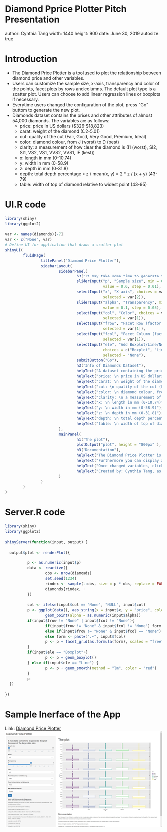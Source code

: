 Diamond Pprice Plotter Pitch Presentation
========================================================
author: Cynthia Tang 
width: 1440
height: 900
date: June 30, 2019
autosize: true

Introduction
========================================================

* The Diamond Price Plotter is a tool used to plot the relationship between diamond price and
other variables.  
* Users can customize the sample size, x-axis, transparency and color of the points, 
facet plots by rows and columns. The default plot type is a scatter plot. Users can
choose to add linear regression lines or boxplots if necessary.   
* Everytime users changed the configuration of the plot, press "Go" buttom to generate the new plot.  
* Diamonds dataset contains the prices and other attributes of almost 54,000 diamonds. The variables are as follows: 
  + price: price in US dollars (\$326-\$18,823)  
  + carat: weight of the diamond (0.2-5.01)  
  + cut: quality of the cut (Fair, Good, Very Good, Premium, Ideal)  
  + color: diamond colour, from J (worst) to D (best)  
  + clarity: a measurement of how clear the diamond is (I1 (worst), SI2, SI1, VS2, VS1, VVS2, VVS1, IF (best))  
  + x: length in mm (0-10.74)  
  + y: width in mm (0-58.9)  
  + z: depth in mm (0-31.8)  
  + depth: total depth percentage = z / mean(x, y) = 2 * z / (x + y) (43-79)  
  + table: width of top of diamond relative to widest point (43-95) 

UI.R code
========================================================


```r
library(shiny)
library(ggplot2)

var <- names(diamonds)[-7]
var <- c("None", var)
# Define UI for application that draws a scatter plot
shinyUI(
        fluidPage(
                titlePanel("Diamond Price Plotter"),
                sidebarLayout(
                        sidebarPanel(
                                h3("It may take some time to generate the plot because of the large data size."),
                                sliderInput("p", "Sample size", min = 0.6, max = 0.8,
                                            value = 0.6, step = 0.01),
                                selectInput("x", "X-axis", choices = var, 
                                            selected = var[2]),
                                sliderInput("alpha", "Transparency", min = 0, max = 1, 
                                            value = 0.1, step = 0.05),
                                selectInput("col", "Color", choices = var, 
                                            selected = var[1]),
                                selectInput("frow", "Facet Row (factor variables only)", choices = var[c(1, 3:5)], 
                                            selected = var[1]),
                                selectInput("fcol", "Facet Column (factor variables only)", choices = var[c(1, 3:5)], 
                                            selected = var[1]),
                                selectInput("ele", "Add Boxplot/Line/None", 
                                            choices = c("Boxplot", "Line", "None"),
                                            selected = "None"),
                                submitButton("Go"),
                                h3("Info of Diamonds Dataset"),
                                helpText("A dataset containing the prices and other attributes of almost 54,000 diamonds. The variables are as follows:"),
                                helpText("price: \n price in US dollars ($326-$18,823)"),
                                helpText("carat: \n weight of the diamond (0.2-5.01)"),
                                helpText("cut: \n quality of the cut (Fair, Good, Very Good, Premium, Ideal)"),
                                helpText("color: \n diamond colour, from J (worst) to D (best)"),
                                helpText("clarity: \n a measurement of how clear the diamond is (I1 (worst), SI2, SI1, VS2, VS1, VVS2, VVS1, IF (best))"),
                                helpText("x: \n length in mm (0-10.74)"),
                                helpText("y: \n width in mm (0-58.9)"),
                                helpText("z: \n depth in mm (0-31.8)"),
                                helpText("depth: \n total depth percentage = z / mean(x, y) = 2 * z / (x + y) (43-79)"),
                                helpText("table: \n width of top of diamond relative to widest point (43-95)")
                        ),
                        mainPanel(
                                h1("The plot"),
                                plotOutput("plot", height = "800px" ),
                                h3("Documentation"),
                                helpText("The Diamond Price Plotter is a plotting tool for an exploratory data analysis of the diamonds dataset in ggplot2 package. You can select different variables (listed to the left) of the dataset and plot the relationship between diamond price and these variables."),
                                helpText("Furthermore you can display a linear regression line or boxplot and use facet to plot multible plots in rows and columns."),
                                helpText("Once changed variables, click \"Go\" to generate a new plot."),
                                helpText("Created by: Cynthia Tang, as part of the coursera course << Developing Data Products >>")
                        )
                )
        )
)
```

Server.R code
========================================================


```r
library(shiny)
library(ggplot2)

shinyServer(function(input, output) {
   
  output$plot <- renderPlot({

          p <- as.numeric(input$p)
          data <- reactive({
                  obs <- nrow(diamonds)
                  set.seed(1234)
                  rindex <- sample(1:obs, size = p * obs, replace = FALSE)
                  diamonds[rindex, ]
          }) 
          
          col <- ifelse(input$col == "None", "NULL", input$col)
          p <- ggplot(data(), aes_string(x = input$x, y = "price", color = col)) +
                  geom_point(alpha = as.numeric(input$alpha))
          if(input$frow != "None" | input$fcol != "None"){
                  if(input$frow != "None" & input$fcol != "None") form <- paste(input$frow, "~", input$fcol)
                  else if(input$frow != "None" & input$fcol == "None") form <- paste(input$frow, "~.")
                  else form <- paste(".~", input$fcol)
                  p <- p + facet_grid(as.formula(form), scales = "free")
          }
          if(input$ele == "Boxplot"){
                  p <- p + geom_boxplot()
          } else if(input$ele == "Line") {
                  p <- p + geom_smooth(method = "lm", color = "red")
          }
          p
  })
  
})
```

Sample Inerface of the App
========================================================

Link: [Diamond Price Plotter](https://xctang.shinyapps.io/DiamondPrice/)
![alt text](DiamondPrice.png)
